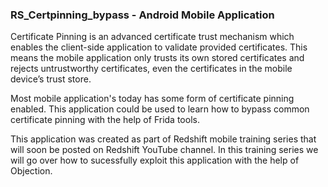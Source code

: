 ### RS_Certpinning_bypass - Android Mobile Application

Certificate Pinning is an advanced certificate trust mechanism which enables the client-side application to validate provided certificates. This means the mobile application only trusts its own stored certificates and rejects untrustworthy certificates, even the certificates in the mobile device’s trust store.

Most mobile application's today has some form of certificate pinning enabled. This application could be used to learn how to bypass common certificate pinning with the help of Frida tools.

This application was created as part of Redshift mobile training series that will soon be posted on Redshift YouTube channel. In this training series we will go over how to sucessfully exploit this application with the help of Objection.

